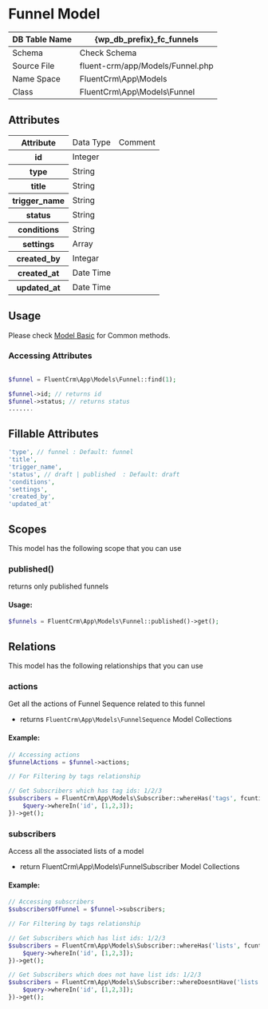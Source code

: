 # Funnel Model

| DB Table Name | {wp_db_prefix}_fc_funnels                                                |
|---------------|--------------------------------------------------------------------------|
| Schema        | <a :href="$withBase('/database/#fc-subscribers-table')">Check Schema</a> |
| Source File   | fluent-crm/app/Models/Funnel.php                                         |
| Name Space    | FluentCrm\App\Models                                                     |
| Class         | FluentCrm\App\Models\Funnel                                              |

## Attributes
<table>
    <thead>
        <tr>
           <th>Attribute</th>
           <td>Data Type</td>
           <td>Comment</td>
      </tr>
    </thead>
    <tbody>
        <tr>
            <th>id</th>
            <td>Integer</td>
            <td></td>
        </tr>
        <tr class="odd">
            <th>type</th>
            <td> String</td>
            <td></td>
        </tr>
        <tr>
            <th>title</th>
            <td>String</td>
            <td></td>
        </tr>
        <tr>
            <th>trigger_name</th>
            <td>String</td>
            <td></td>
        </tr>
        <tr>
            <th>status</th>
            <td>String</td>
            <td></td>
        </tr>
        <tr>
            <th>conditions</th>
            <td>String</td>
            <td></td>
        </tr>
        <tr>
            <th>settings</th>
            <td>Array</td>
            <td></td>
        </tr>
        <tr>
            <th>created_by</th>
            <td>Integar</td>
            <td></td>
        </tr>
        <tr>
            <th>created_at</th>
            <td>Date Time</td>
            <td></td>
        </tr>
        <tr>
            <th>updated_at</th>
            <td>Date Time</td>
            <td></td>
        </tr>
    </tbody>
</table>

## Usage

Please check <a href="/database/models/">Model Basic</a> for Common methods.

### Accessing Attributes

```php 

$funnel = FluentCrm\App\Models\Funnel::find(1);

$funnel->id; // returns id
$funnel->status; // returns status
.......
```

## Fillable Attributes

```php
'type', // funnel : Default: funnel
'title',
'trigger_name',
'status', // draft | published  : Default: draft
'conditions',
'settings',
'created_by',
'updated_at'

```

## Scopes

This model has the following scope that you can use

### published()

returns only published funnels
#### Usage:

```php 
$funnels = FluentCrm\App\Models\Funnel::published()->get();
```

## Relations
This model has the following relationships that you can use

### actions
Get all the actions of Funnel Sequence related to this funnel
- returns `FluentCrm\App\Models\FunnelSequence` Model Collections

#### Example:
```php 
// Accessing actions
$funnelActions = $funnel->actions;

// For Filtering by tags relationship

// Get Subscribers which has tag ids: 1/2/3
$subscribers = FluentCrm\App\Models\Subscriber::whereHas('tags', fcuntion($query) {
    $query->whereIn('id', [1,2,3]);
})->get();


```

### subscribers
Access all the associated lists of a model

- return FluentCrm\App\Models\FunnelSubscriber Model Collections

#### Example:
```php 
// Accessing subscribers
$subscribersOfFunnel = $funnel->subscribers;

// For Filtering by tags relationship

// Get Subscribers which has list ids: 1/2/3
$subscribers = FluentCrm\App\Models\Subscriber::whereHas('lists', fcuntion($query) {
    $query->whereIn('id', [1,2,3]);
})->get();

// Get Subscribers which does not have list ids: 1/2/3
$subscribers = FluentCrm\App\Models\Subscriber::whereDoesntHave('lists', fcuntion($query) {
    $query->whereIn('id', [1,2,3]);
})->get();
```
